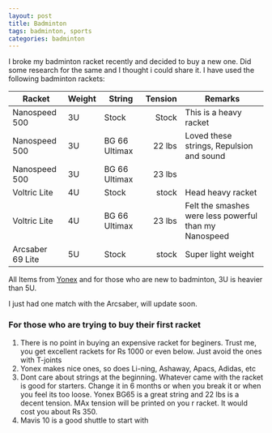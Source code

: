 ```yaml
---
layout: post
title: Badminton
tags: badminton, sports
categories: badminton
---
```


I broke my badminton racket recently and decided to buy a new one. Did some research for the same and I thought i could share it. I have used the following badminton rackets:

|Racket|Weight|String|Tension|Remarks|
|------|------|------|------:|------|
|Nanospeed 500|3U|Stock|Stock| This is a heavy racket |
|Nanospeed 500|3U|BG 66 Ultimax|22 lbs| Loved these strings, Repulsion and sound |
|Nanospeed 500|3U|BG 66 Ultimax|23 lbs| |
|Voltric Lite|4U|Stock|stock| Head heavy racket |
|Voltric Lite|4U|BG 66 Ultimax|23 lbs|Felt the smashes were less powerful than my Nanospeed|
|Arcsaber 69 Lite|5U|Stock|stock|Super light weight |

All Items from [Yonex](http://yonex.com/) and for those who are new to badminton, 3U is heavier than 5U.


I just had one match with the Arcsaber, will update soon.

### For those who are trying to buy their first racket

1. There is no point in buying an expensive racket for beginers. Trust me, you get excellent rackets for Rs 1000 or even below. Just avoid the ones with T-joints 
2. Yonex makes nice ones, so does Li-ning, Ashaway, Apacs, Adidas, etc
3. Dont care about strings at the beginning. Whatever came with the racket is good for starters. Change it in 6 months or when you break it or when you feel its too loose. Yonex BG65 is a great string and 22 lbs is a decent tension. MAx tension will be printed on you r racket. It would cost you about Rs 350.
4. Mavis 10 is a good shuttle to start with

